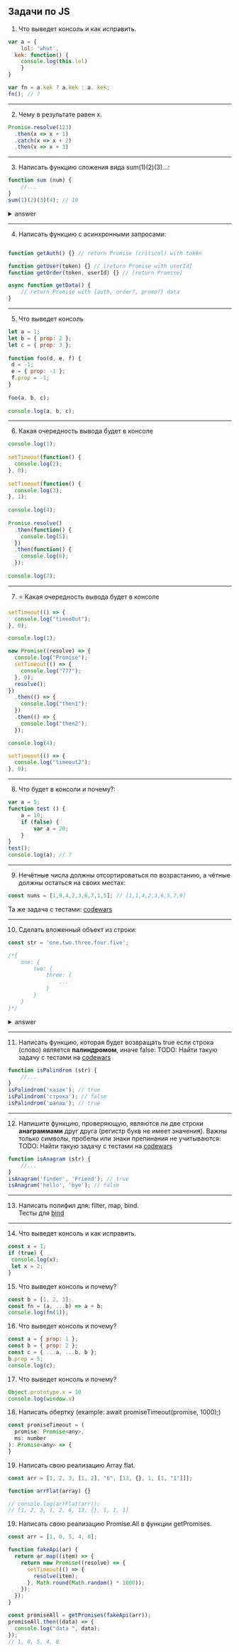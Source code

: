 ## Задачи по JS


1. Что выведет консоль и как исправить.  
```javaScript
var a = {
	lol: 'whut',
  kek: function() {
  	console.log(this.lol)
	}
}

var fn = a.kek ? a.kek : a. kek;
fn(); // ?  
```
___
2.  Чему в результате равен x.  
```javaScript
Promise.resolve(123)
  .then(x => x + 1)
  .catch(x => x + 2)
  .then(x => x + 3)
```
___
3. Написать функцию сложения вида sum(1)(2)(3)...:
```javaScript
function sum (num) {
    //...
}
sum(1)(2)(3)(4); // 10
```
<details>
  <summary>answer</summary>
  
  ```javascript
  function sum (num) {
    function fn(val) {
        return sum(num + val)
    }

    fn.valueOf = () => {
        return num
    }

    return fn
  }
  ```

</details>

___
4. Написать функцию с асинхронными запросами:
```javaScript

function getAuth() {} // return Promise (critical) with token

function getUser(token) {} // [return Promise with userId]
function getOrder(token, userId) {} // [return Promise]

async function getData() {
	// return Promise with {auth, order?, promo?} data
}
```
___
5. Что выведет консоль
```javaScript
let a = 1;
let b = { prop: 2 };
let c = { prop: 3 };
 
function foo(d, e, f) {
 d = -1;
 e = { prop: -1 };
 f.prop = -1;
}
 
foo(a, b, c);
 
console.log(a, b, c);
```
___
6. Какая очередность вывода будет в консоле
```javaScript
console.log(1);
 
setTimeout(function() {
  console.log(2);
}, 0);
 
setTimeout(function() {
  console.log(3);
}, 1);
 
console.log(4);
 
Promise.resolve()
  .then(function() {
    console.log(5);
  })
  .then(function() {
    console.log(6);
  });
 
console.log(7);
```
___
7. ⭐ Какая очередность вывода будет в консоле 
```javaScript
setTimeout(() => {
  console.log("timeoOut");
}, 0);

console.log(1);

new Promise((resolve) => {
  console.log("Promise");
  setTimeout(() => {
    console.log("777");
  }, 0);
  resolve();
})
  .then(() => {
    console.log("then1");
  })
  .then(() => {
    console.log("then2");
  });

console.log(4);

setTimeout(() => {
  console.log("timeout2");
}, 0);
```
___
8. Что будет в консоли и почему?:
```javaScript
var a = 5;
function test () {
    a = 10;
    if (false) {
        var a = 20;
    }
}
test();
console.log(a); // ?
```
___
9. Нечётные числа должны отсортироваться по возрастанию, а чётные должны остаться на своих местах:
```javaScript
const nums = [1,9,4,2,3,6,7,1,5]; // [1,1,4,2,3,6,5,7,9]
```
Та же задача с тестами: [codewars](https://www.codewars.com/kata/578aa45ee9fd15ff4600090d)

___
10. Сделать вложенный объект из строки:
```javaScript
const str = 'one.two.three.four.five';

/*{
    one: {
        two: {
            three: {
                ...
            }
        }
    }
}*/
```

<details>
  <summary>answer</summary>

  ```javaScript
   function getObj(str) {
    const arr = str.split(".").reverse();
    let result = {};

    for (let i = 0; i < arr.length; i++) {
      const element = arr[i];

      result = { [element]: result };
    }

     return result;
   }
  ```

</details>

___
11. Написать функцию, которая будет возвращать true если строка (слово) является **палиндромом**, иначе false:
TODO: Найти такую задачу с тестами на [codewars](https://www.codewars.com/kata/57a1fd2ce298a731b20006a4/train/javascript)
```javaScript
function isPalindrom (str) {
    //...
}
isPalindrom('казак'); // true
isPalindrom('строка'); // false
isPalindrom('шалаш'); // true
```
___
12. Напишите функцию, проверяющую, являются ли две строки **анаграммами** друг друга (регистр букв не имеет значения). Важны только символы, пробелы или знаки препинания не учитываются:
TODO: Найти такую задачу с тестами на [codewars](https://www.codewars.com/kata/529eef7a9194e0cbc1000255/train/javascript)
```javaScript
function isAnagram (str) {
    //...
}
isAnagram('finder', 'Friend'); // true
isAnagram('hello', 'bye'); // false
```
___
13. Написать полифил для: filter, map, bind.  
  Тесты для [bind](https://codesandbox.io/s/mybind-r2eo1?file=/index.html)
___

14. Что выведет консоль и как исправить.

```javascript
const x = 1;
if (true) {
 console.log(x);
 let x = 2;
}
```

15. Что выведет консоль и почему?
```javascript
const b = [1, 2, 3];
const fn = (a, ...b) => a + b;
console.log(fn(1));
```

16. Что выведет консоль и почему?
```javascript
const a = { prop: 1 };
const b = { prop: 2 };
const c = { ...a, ...b, b };
b.prop = 5;
console.log(c);
```

17. Что выведет консоль и почему?
```javascript
Object.prototype.x = 10
console.log(window.x)
```

18. Написать обертку (example: await promiseTimeout(promise, 1000);)
```javascript
const promiseTimeout = (
  promise: Promise<any>,
  ms: number
): Promise<any> => {
}
```

19. Написать свою реализацию Array flat.
```javascript
const arr = [1, 2, 3, [1, 2], "6", [13, {}, 1, [1, "1"]]];

function arrFlat(array) {}

// console.log(arrFlat(arr));
// [1, 2, 3, 1, 2, 6, 13, {}, 1, 1, 1]
```

19. Написать свою реализацию Promise.All в функции getPromises.
```javascript
const arr = [1, 0, 5, 4, 8];

function fakeApi(ar) {
  return ar.map((item) => {
    return new Promise((resolve) => {
      setTimeout(() => {
        resolve(item);
      }, Math.round(Math.random() * 1000));
    });
  });
}

const promiseAll = getPromises(fakeApi(arr));
promiseAll.then((data) => {
  console.log("data ", data);
});
// 1, 0, 5, 4, 8
```
